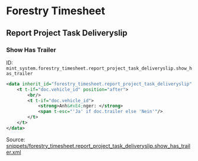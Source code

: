 # Forestry Timesheet
## Report Project Task Deliveryslip  
### Show Has Trailer  
ID: `mint_system.forestry_timesheet.report_project_task_deliveryslip.show_has_trailer`  
```xml
<data inherit_id="forestry_timesheet.report_project_task_deliveryslip" priority="50">
    <t t-if="doc.vehicle_id" position="after">
        <br/>
        <t t-if="doc.vehicle_id">
            <strong>Anh&#xE4;nger: </strong>
            <span t-esc="'Ja' if doc.trailer else 'Nein'"/>
        </t>
    </t>
</data>

```
Source: [snippets/forestry_timesheet.report_project_task_deliveryslip.show_has_trailer.xml](https://github.com/Mint-System/Odoo-Build/tree/16.0/snippets/forestry_timesheet.report_project_task_deliveryslip.show_has_trailer.xml)

